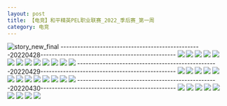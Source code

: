 ```yaml
---
layout: post
title: 【电竞】和平精英PEL职业联赛_2022_季后赛_第一周
category: 电竞
---
```

![story_new_final](http://ran7ztk3m.hd-bkt.clouddn.com/img/story_new_final_0322.png)
--------------------------------------------------20220428------------------------------------------------
![](http://ran7ztk3m.hd-bkt.clouddn.com/img/pel-220428-1.png)
![](http://ran7ztk3m.hd-bkt.clouddn.com/img/pel-220428-2.png)
![](http://ran7ztk3m.hd-bkt.clouddn.com/img/pel-220428-3.png)
![](http://ran7ztk3m.hd-bkt.clouddn.com/img/pel-220428-4.png)
![](http://ran7ztk3m.hd-bkt.clouddn.com/img/pel-220428-5.png)
![](http://ran7ztk3m.hd-bkt.clouddn.com/img/pel-220428-6.png)
![](http://ran7ztk3m.hd-bkt.clouddn.com/img/pel-220428-7.png)
![](http://ran7ztk3m.hd-bkt.clouddn.com/img/pel-220428-8.png)
![](http://ran7ztk3m.hd-bkt.clouddn.com/img/pel-220428-9.png)
![](http://ran7ztk3m.hd-bkt.clouddn.com/img/pel-220428-10.png)
![](http://ran7ztk3m.hd-bkt.clouddn.com/img/pel-220428-11.png)
![](http://ran7ztk3m.hd-bkt.clouddn.com/img/pel-220428-12.png)
![](http://ran7ztk3m.hd-bkt.clouddn.com/img/pel-220428-13.png)
--------------------------------------------------20220429------------------------------------------------
![](http://ran7ztk3m.hd-bkt.clouddn.com/img/pel-220429-1.png)
![](http://ran7ztk3m.hd-bkt.clouddn.com/img/pel-220429-2.png)
![](http://ran7ztk3m.hd-bkt.clouddn.com/img/pel-220429-3.png)
![](http://ran7ztk3m.hd-bkt.clouddn.com/img/pel-220429-4.png)
![](http://ran7ztk3m.hd-bkt.clouddn.com/img/pel-220429-5.png)
![](http://ran7ztk3m.hd-bkt.clouddn.com/img/pel-220429-6.png)
![](http://ran7ztk3m.hd-bkt.clouddn.com/img/pel-220429-7.png)
![](http://ran7ztk3m.hd-bkt.clouddn.com/img/pel-220429-8.png)
![](http://ran7ztk3m.hd-bkt.clouddn.com/img/pel-220429-9.png)
![](http://ran7ztk3m.hd-bkt.clouddn.com/img/pel-220429-10.png)
![](http://ran7ztk3m.hd-bkt.clouddn.com/img/pel-220429-11.png)
![](http://ran7ztk3m.hd-bkt.clouddn.com/img/pel-220429-12.png)
![](http://ran7ztk3m.hd-bkt.clouddn.com/img/pel-220429-13.png)
--------------------------------------------------20220430------------------------------------------------
![](http://ran7ztk3m.hd-bkt.clouddn.com/img/pel-220430-1.png)
![](http://ran7ztk3m.hd-bkt.clouddn.com/img/pel-220430-2.png)
![](http://ran7ztk3m.hd-bkt.clouddn.com/img/pel-220430-3.png)
![](http://ran7ztk3m.hd-bkt.clouddn.com/img/pel-220430-4.png)
![](http://ran7ztk3m.hd-bkt.clouddn.com/img/pel-220430-5.png)
![](http://ran7ztk3m.hd-bkt.clouddn.com/img/pel-220430-6.png)
![](http://ran7ztk3m.hd-bkt.clouddn.com/img/pel-220430-7.png)
![](http://ran7ztk3m.hd-bkt.clouddn.com/img/pel-220430-8.png)
![](http://ran7ztk3m.hd-bkt.clouddn.com/img/pel-220430-9.png)

  




